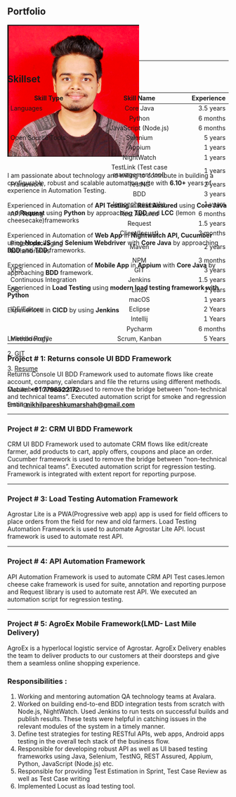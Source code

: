 ## Portfolio

<div class="row" style="height:67px">
<div class="column" style="width:70">
  <img src="/images/logo.png" alt="Avatar" style="width:300px"><br>
  <br>
  
I am passionate about technology and willing to contribute in building a configurable, robust and scalable automation suite with <b>6.10+</b>  years of experience in Automation Testing.
<br>
<br>
Experienced in Automation of <b>API Testing</b> in <b>Rest Assured</b> using <b>Core Java</b> and <b>Request</b> using <b>Python</b> by approaching <b>TDD</b> and <b>LCC</b> (lemon cheesecake)frameworks
<br>
<br>
Experienced in Automation of <b>Web App</b> in <b>Nightwatch API, Cucumber</b> using <b>Node.JS</b> and <b>Selenium Webdriver</b> with <b>Core Java</b> by approaching <b>BDD</b> and <b>TDD</b> frameworks.
<br>
<br>
Experienced in Automation of <b>Mobile App</b> in <b>Appium</b> with <b>Core Java</b> by approaching <b>BDD</b> framework.
<br>
<br>
Experienced in <b>Load Testing</b> using <b>modern load testing framework with Python</b> 
<br>
<br>
Experienced in <b>CICD</b> by using <b>Jenkins</b>

<br>
<br>


  
 </div>
 
 <div class="column" style="width:30>
   <br>
  1. <a href="https://www.linkedin.com/in/nikhil-shah-227b95b5/">LinkedIn Profile</a> <br><br>
  2. <a href="https://github.com/nike14/">GIT</a><br><br>
  3. <a href="https://docs.google.com/document/d/1JluZwNp4d5m4YVUTnv8KQA1-mesxYOrc4vjSh3dYEkg/edit?usp=sharing">Resume</a><br><br>
  
  Mobile: <b>+91 7798522172</b><br><br>
  Email:  <b>nikhilpareshkumarshah@gmail.com</b>
  
</div>
</div>












---

## Skillset

| Skill Type | Skill Name | Experience |  
|-----------|:-----------:|-----------:| 
| Languages | Core Java | 3.5 years |
| | Python | 6 months |
| | JavaScript (Node.js) | 6 months |
| Open Source Tools | Selenium | 5 years |
|| Appium | 1 years |
|| NightWatch | 1 years |
|| TestLink (Test case management tool) | 1 years |
| Framework | TestNG | 2 years |
|| BDD | 3 years |
|| [lemoncheesecake](https://github.com/lemoncheesecake/lemoncheesecake) | 1 years |
| API Testing | Rest Assured | 6 months |
|| Request | 1.5 years | 
|| Client(locust) | 3 months |
| Project packaging tools/libraries | Maven | 2 years |
|| NPM | 3 months |
| VCS | GIT | 3 years |
| Continuous Integration | Jenkins | 1.5 years |
| OS | Linux | 1 years |
|| macOS | 1 years |
| IDE/Editors | Eclipse | 2 Years |
| | Intellij | 1 Years |
|| Pycharm| 6 months |
| Methodology| Scrum, Kanban | 5 Years |

### Project # 1: Returns console UI BDD Framework

Returns Console UI BDD Framework used to automate flows like create account, company, calendars and file the returns using different methods. Cucumber framework is used to remove the bridge between “non-technical and technical teams”. Executed automation script for smoke and regression testing. 

---

### Project # 2: CRM UI BDD Framework

CRM UI BDD Framework used to automate CRM flows like edit/create farmer, add products to cart, apply offers, coupons and place an order. Cucumber framework is used to remove the bridge between “​non-technical and technical teams​”. Executed automation script for ​regression testing​. Framework is integrated with​ extent report​ for reporting purpose.

---

### Project # 3: Load Testing Automation Framework

Agrostar Lite is a PWA(Progressive web app) app is used for ​field officers to place orders from the field for new and old farmers. ​Load Testing Automation Framework is used to automate Agrostar Lite API. locust framework is used to automate rest API.

---
### Project # 4: API Automation Framework

API Automation Framework is used to automate CRM ​API Test cases. ​lemon cheese cake framework ​is used for​ ​suite, annotation and reporting purpose and ​Request library is used to automate rest API.​ ​We executed an automation script for regression testing.

---

### Project # 5: AgroEx Mobile Framework(LMD- Last Mile Delivery)

AgroEx is a hyperlocal logistic service of Agrostar. AgroEx Delivery enables the team to deliver products to our customers at their doorsteps and give them a seamless online shopping experience.



### Responsibilities​ : 
1. Working and mentoring automation QA technology teams at Avalara.
2. Worked on building end-to-end BDD integration tests from scratch with Node.js, NightWatch. Used Jenkins to run tests on successful builds and publish results. These tests were helpful in catching issues in the relevant modules of the system in a timely manner.
3. Define test strategies for testing RESTful APIs, web apps, Android apps testing in the overall tech stack of the business flow. 
4. Responsible for developing robust API as well as UI based testing frameworks using Java, Selenium, TestNG, REST Assured, Appium, Python, JavaScript (Node.js) etc.
5. Responsible for providing Test Estimation in Sprint, Test Case Review as well as Test Case writing 
6. Implemented Locust as load testing tool.

